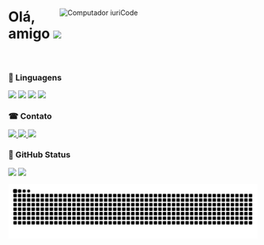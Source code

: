 <div>
    <img src="https://raw.githubusercontent.com/MicaelliMedeiros/micaellimedeiros/master/image/computer-illustration.png" min-width="400px" max-width="400px" width="400px" align="right" alt="Computador iuriCode">
    <div>
    <h1>Olá, amigo <img src="https://media.giphy.com/media/hvRJCLFzcasrR4ia7z/giphy.gif" width="28"></h1>
        <p align="left" style="font-size: 17px"> 
            <strong></strong><br>
        </p>
    </div>
</div>

<div>
  <h3>🦄 Linguagens</h3>
  <img src="https://img.shields.io/badge/C-00599C?style=for-the-badge&logo=c&logoColor=white" />
  <img src="https://img.shields.io/badge/Java-ED8B00?style=for-the-badge&logo=java&logoColor=white" />
  <img src="https://img.shields.io/badge/HTML5-E34F26?style=for-the-badge&logo=html5&logoColor=white" />
  <img src="https://img.shields.io/badge/CSS3-1572B6?style=for-the-badge&logo=css3&logoColor=white" />
</div>
<div>
    <h3>☎ Contato</h3>
    <a href="https://www.linkedin.com/in/bruno-neemias-6800b5141/" alt="Linkedin">
        <img src="https://img.shields.io/badge/LinkedIn-0077B5?style=for-the-badge&logo=linkedin&logoColor=white" />
    </a>
    <a href="https://github.com/brunoneemias" alt="Github">
        <img src="https://img.shields.io/badge/GitHub-100000?style=for-the-badge&logo=github&logoColor=white" />
    </a> 
    <a href="https://twitter.com/BrunoNeemias_?t=Z4fE4j3IrmZ_4iMPzUTF1Q&s=08" >
         <img src="https://img.shields.io/badge/Twitter-1DA1F2?style=for-the-badge&logo=twitter&logoColor=white"/> 
    </a>

  
   
</div>

<h3>🖖 GitHub Status</h3>
    <img src="https://github-readme-stats.vercel.app/api?username=brunoneemias&show_icons=true&theme=tokyonight" width="400">
    <img src="https://github-readme-stats.vercel.app/api/top-langs/?username=brunoneemias&layout=compact&theme=tokyonight" width="400">
</div>

![Snake animation](https://github.com/brunoneemias/BrunoNeemias/blob/output/github-contribution-grid-snake.svg)


